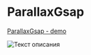 ﻿# ParallaxGsap

[ParallaxGsap - demo](https://krokholevviktor.github.io/ParallaxGsap/) 

![Текст описания]()